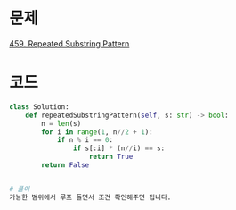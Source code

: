 # 문제

[459. Repeated Substring Pattern](https://leetcode.com/problems/repeated-substring-pattern/)

# 코드

```py
class Solution:
    def repeatedSubstringPattern(self, s: str) -> bool:
        n = len(s)
        for i in range(1, n//2 + 1):
            if n % i == 0:
                if s[:i] * (n//i) == s:
                    return True
        return False


# 풀이
가능한 범위에서 루프 돌면서 조건 확인해주면 됩니다.
```
